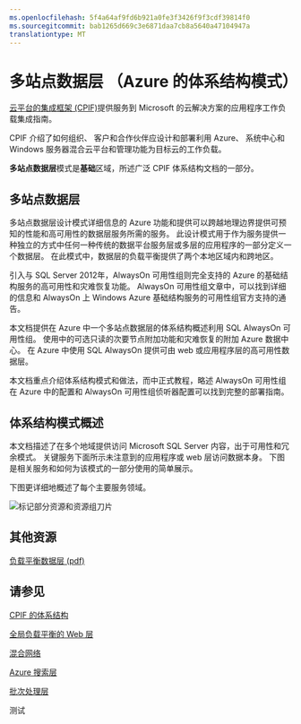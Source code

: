 ```yaml
---
ms.openlocfilehash: 5f4a64af9fd6b921a0fe3f3426f9f3cdf39814f0
ms.sourcegitcommit: bab1265d669c3e6871daa7cb8a5640a47104947a
translationtype: MT
---
```

<properties 
   pageTitle="多站点数据层 （Azure 的体系结构模式）" 
   description="多站点数据层模式是基础区域，所述广泛 CPIF 体系结构文档的一部分。" 
   services="" 
   documentationCenter="" 
   authors="arynes" 
   manager="fredhar" 
   editor=""/>

<tags
   ms.service="cloud-services"
   ms.devlang="multiple"
   ms.topic="article"
   ms.tgt_pltfrm="na"
   ms.workload="multiple" 
   ms.date="03/25/2015"
   ms.author="arynes"/>

# 多站点数据层 （Azure 的体系结构模式）

[云平台的集成框架 (CPIF)](azure-architectures-cpif-overview.md)提供服务到 Microsoft 的云解决方案的应用程序工作负载集成指南。 

CPIF 介绍了如何组织、 客户和合作伙伴应设计和部署利用 Azure、 系统中心和 Windows 服务器混合云平台和管理功能为目标云的工作负载。 

**多站点数据层**模式是**基础**区域，所述广泛 CPIF 体系结构文档的一部分。 

## 多站点数据层

多站点数据层设计模式详细信息的 Azure 功能和提供可以跨越地理边界提供可预知的性能和高可用性的数据层服务所需的服务。 此设计模式用于作为服务提供一种独立的方式中任何一种传统的数据平台服务层或多层的应用程序的一部分定义一个数据层。  在此模式中，数据层的负载平衡提供了两个本地区域内和跨地区。   

引入与 SQL Server 2012年，AlwaysOn 可用性组则完全支持的 Azure 的基础结构服务的高可用性和灾难恢复功能。  AlwaysOn 可用性组文章中，可以找到详细的信息和 AlwaysOn 上 Windows Azure 基础结构服务的可用性组官方支持的通告。   

本文档提供在 Azure 中一个多站点数据层的体系结构概述利用 SQL AlwaysOn 可用性组。 使用中的可选只读的次要节点附加功能和灾难恢复的附加 Azure 数据中心。 在 Azure 中使用 SQL AlwaysOn 提供可由 web 或应用程序层的高可用性数据层。  

本文档重点介绍体系结构模式和做法，而中正式教程，略述 AlwaysOn 可用性组在 Azure 中的配置和 AlwaysOn 可用性组侦听器配置可以找到完整的部署指南。 

## 体系结构模式概述 

本文档描述了在多个地域提供访问 Microsoft SQL Server 内容，出于可用性和冗余模式。  关键服务下面所示未注意到的应用程序或 web 层访问数据本身。  下图是相关服务和如何为该模式的一部分使用的简单展示。   

下图更详细地概述了每个主要服务领域。 
 
![标记部分资源和资源组刀片](./media/azure-architectures-cpif-foundation-multi-site-data-tier/overview.png)

##  其他资源
[负载平衡数据层 (pdf)](https://gallery.technet.microsoft.com/Cloud-Platform-Integration-dfb09e41)

## 请参见
[CPIF 的体系结构](https://gallery.technet.microsoft.com/Cloud-Platform-Integration-bd1e434a) 

[全局负载平衡的 Web 层](https://gallery.technet.microsoft.com/Cloud-Platform-Integration-2c3c663a) 

[混合网络](https://gallery.technet.microsoft.com/Cloud-Platform-Integration-5e401f38)

[Azure 搜索层](https://gallery.technet.microsoft.com/Cloud-Platform-Integration-e581d65d) 

[批次处理层](https://gallery.technet.microsoft.com/Cloud-Platform-Integration-0bc3f8b1)

测试
